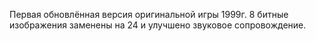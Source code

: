 Первая обновлённая версия оригинальной игры 1999г. 8 битные изображения заменены на 24 и улучшено звуковое сопровождение.